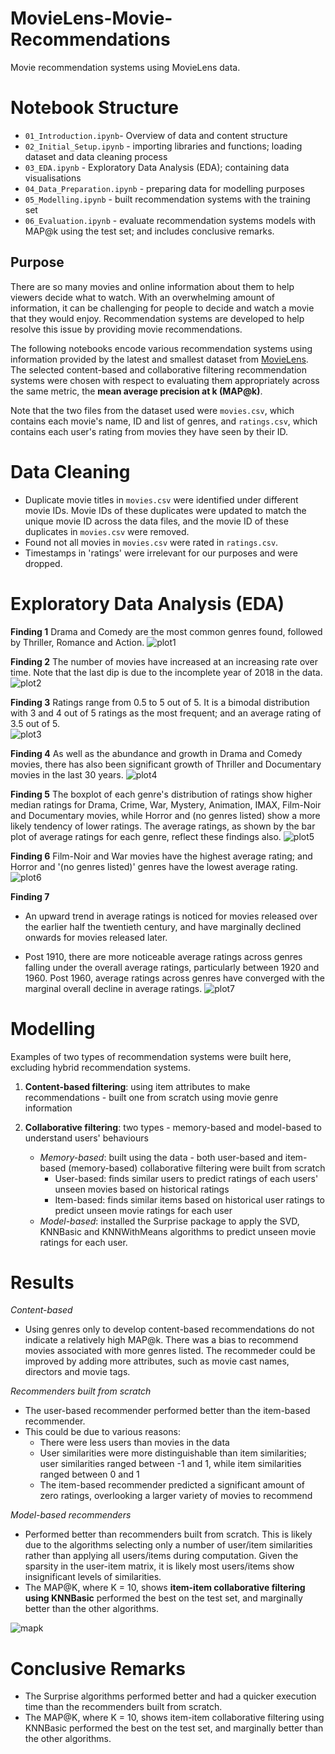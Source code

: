 # MovieLens-Movie-Recommendations
Movie recommendation systems using MovieLens data. 

# Notebook Structure 
* `01_Introduction.ipynb`- Overview of data and content structure
* `02_Initial_Setup.ipynb` - importing libraries and functions; loading dataset and data cleaning process
* `03_EDA.ipynb` - Exploratory Data Analysis (EDA); containing data visualisations
* `04_Data_Preparation.ipynb` - preparing data for modelling purposes
* `05_Modelling.ipynb` - built recommendation systems with the training set
* `06_Evaluation.ipynb` - evaluate recommendation systems models with MAP@k using the test set; and includes conclusive remarks.

## Purpose

There are so many movies and online information about them to help viewers decide what to watch. With an overwhelming amount of information, it can be challenging for people to decide and watch a movie that they would enjoy. Recommendation systems are developed to help resolve this issue by providing movie recommendations. 

The following notebooks encode various recommendation systems using information provided by the latest and smallest dataset from [MovieLens](https://grouplens.org/datasets/movielens/). The selected content-based and collaborative filtering recommendation systems were chosen with respect to evaluating them appropriately across the same metric, the **mean average precision at k (MAP@k)**. 

Note that the two files from the dataset used were `movies.csv`, which contains each movie's name, ID and list of genres, and `ratings.csv`, which contains each user's rating from movies they have seen by their ID. 

# Data Cleaning

* Duplicate movie titles in `movies.csv` were identified under different movie IDs. Movie IDs of these duplicates were updated to match the unique movie ID across the data files, and the movie ID of these duplicates in `movies.csv` were removed. 
* Found not all movies in `movies.csv` were rated in `ratings.csv`. 
* Timestamps in 'ratings' were irrelevant for our purposes and were dropped.


# Exploratory Data Analysis (EDA)

**Finding 1**
Drama and Comedy are the most common genres found, followed by Thriller, Romance and Action.
![plot1](https://github.com/Bennett-Heung/MovieLens-Movie-Recommendations/blob/main/images/plot1.png)

**Finding 2**
The number of movies have increased at an increasing rate over time. Note that the last dip is due to the incomplete year of 2018 in the data.
![plot2](https://github.com/Bennett-Heung/MovieLens-Movie-Recommendations/blob/main/images/plot2.png)

**Finding 3**
Ratings range from 0.5 to 5 out of 5. It is a bimodal distribution with 3 and 4 out of 5 ratings as the most frequent; and an average rating of 3.5 out of 5.   
![plot3](https://github.com/Bennett-Heung/MovieLens-Movie-Recommendations/blob/main/images/plot3.png)

**Finding 4**
As well as the abundance and growth in Drama and Comedy movies, there has also been significant growth of Thriller and Documentary movies in the last 30 years.
![plot4](https://github.com/Bennett-Heung/MovieLens-Movie-Recommendations/blob/main/images/plot4.png)

**Finding 5**
The boxplot of each genre's distribution of ratings show higher median ratings for Drama, Crime, War, Mystery, Animation, IMAX, Film-Noir and Documentary movies, while Horror and (no genres listed) show a more likely tendency of lower ratings. The average ratings, as shown by the bar plot of average ratings for each genre, reflect these findings also.
![plot5](https://github.com/Bennett-Heung/MovieLens-Movie-Recommendations/blob/main/images/plot5.png)

**Finding 6**
Film-Noir and War movies have the highest average rating; and Horror and '(no genres listed)' genres have the lowest average rating.
![plot6](https://github.com/Bennett-Heung/MovieLens-Movie-Recommendations/blob/main/images/plot6.png)


**Finding 7**
* An upward trend in average ratings is noticed for movies released over the earlier half the twentieth century, and have marginally declined onwards for movies released later.

* Post 1910, there are more noticeable average ratings across genres falling under the overall average ratings, particularly between 1920 and 1960. Post 1960, average ratings across genres have converged with the marginal overall decline in average ratings.
![plot7](https://github.com/Bennett-Heung/MovieLens-Movie-Recommendations/blob/main/images/plot7.png)

# Modelling
Examples of two types of recommendation systems were built here, excluding hybrid recommendation systems.  

1. **Content-based filtering**: using item attributes to make recommendations - built one from scratch using movie genre information

2. **Collaborative filtering**: two types - memory-based and model-based to understand users' behaviours 
    
    * *Memory-based*: built using the data - both user-based and item-based (memory-based) collaborative filtering were built from scratch 
        * User-based: finds similar users to predict ratings of each users' unseen movies based on historical ratings
        * Item-based: finds similar items based on historical user ratings to predict unseen movie ratings for each user
    * *Model-based*: installed the Surprise package to apply the SVD, KNNBasic and KNNWithMeans algorithms to predict unseen movie ratings for each user.

# Results

*Content-based*
* Using genres only to develop content-based recommendations do not indicate a relatively high MAP@k. There was a bias to recommend movies associated with more genres listed. The recommeder could be improved by adding more attributes, such as movie cast names, directors and movie tags. 

*Recommenders built from scratch*
* The user-based recommender performed better than the item-based recommender. 
* This could be due to various reasons: 
    * There were less users than movies in the data 
    * User similarities were more distinguishable than item similarities; user similarities ranged between -1 and 1, while item similarities ranged between 0 and 1
    * The item-based recommender predicted a significant amount of zero ratings, overlooking a larger variety of movies to recommend

*Model-based recommenders*
* Performed better than recommenders built from scratch. This is likely due to the algorithms selecting only a number of user/item similarities rather than applying all users/items during computation. Given the sparsity in the user-item matrix, it is likely most users/items show insignificant levels of similarities. 
* The MAP@K, where K = 10, shows **item-item collaborative filtering using KNNBasic** performed the best on the test set, and marginally better than the other algorithms. 

![mapk](https://github.com/Bennett-Heung/MovieLens-Movie-Recommendations/blob/main/images/mapk.png)


# Conclusive Remarks

* The Surprise algorithms performed better and had a quicker execution time than the recommenders built from scratch.
* The MAP@K, where K = 10, shows item-item collaborative filtering using KNNBasic performed the best on the test set, and marginally better than the other algorithms.
